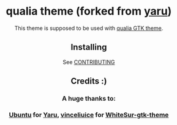 <div align="center">

# qualia theme (forked from [yaru](https://github.com/ubuntu/yaru))

This theme is supposed to be used with [qualia GTK theme](https://github.com/dgsasha/qualia-gtk-theme).

## Installing
See [CONTRIBUTING](.github/CONTRIBUTING.md)

## Credits :)
### A huge thanks to:
### [Ubuntu](https://ubuntu.com/) for [Yaru](https://github.com/ubuntu/yaru), [vinceliuice](https://github.com/vinceliuice) for [WhiteSur-gtk-theme](https://github.com/vinceliuice/WhiteSur-gtk-theme)

</div>
